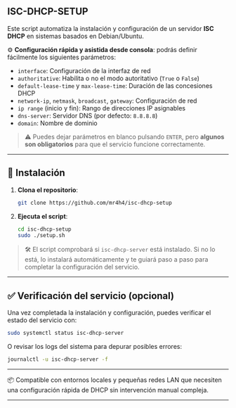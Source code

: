 ## ISC-DHCP-SETUP

Este script automatiza la instalación y configuración de un servidor **ISC DHCP** en sistemas basados en Debian/Ubuntu.

⚙️ **Configuración rápida y asistida desde consola**: podrás definir fácilmente los siguientes parámetros:

- `interface`: Configuración de la interfaz de red
- `authoritative`: Habilita o no el modo autoritativo (`True` o `False`)
- `default-lease-time` y `max-lease-time`: Duración de las concesiones DHCP
- `network-ip`, `netmask`, `broadcast`, `gateway`: Configuración de red
- `ip range` (inicio y fin): Rango de direcciones IP asignables
- `dns-server`: Servidor DNS (por defecto: `8.8.8.8`)
- `domain`: Nombre de dominio

> ⚠️ Puedes dejar parámetros en blanco pulsando `ENTER`, pero **algunos son obligatorios** para que el servicio funcione correctamente.

---

## 🚀 Instalación

1. **Clona el repositorio**:
   ```bash
   git clone https://github.com/mr4h4/isc-dhcp-setup
   ```

2. **Ejecuta el script**:
   ```bash
   cd isc-dhcp-setup
   sudo ./setup.sh
   ```

> 🛠️ El script comprobará si `isc-dhcp-server` está instalado. Si no lo está, lo instalará automáticamente y te guiará paso a paso para completar la configuración del servicio.

---

## ✅ Verificación del servicio (opcional)

Una vez completada la instalación y configuración, puedes verificar el estado del servicio con:

```bash
sudo systemctl status isc-dhcp-server
```

O revisar los logs del sistema para depurar posibles errores:

```bash
journalctl -u isc-dhcp-server -f
```

---

📦 Compatible con entornos locales y pequeñas redes LAN que necesiten una configuración rápida de DHCP sin intervención manual compleja.

---
